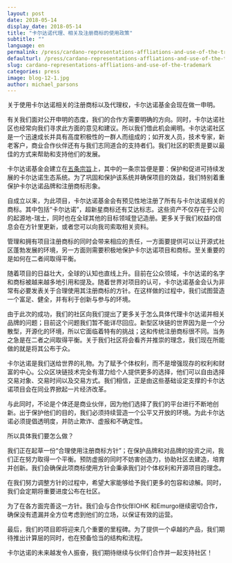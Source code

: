```yaml
---
layout: post
date: 2018-05-14
display_date: 2018-05-14
title: "卡尔达诺代理、相关及注册商标的使用政策"
subtitle: ""
language: en
permalink: /press/cardano-representations-affliations-and-use-of-the-trademark/
defaulturl: /press/cardano-representations-affliations-and-use-of-the-trademark/
slug: cardano-representations-affliations-and-use-of-the-trademark
categories: press
image: blog-12-1.jpg
author: michael_parsons
---
```


关于使用卡尔达诺相关的注册商标以及代理权，卡尔达诺基金会现在做一申明。<!--break-->

有关我们面对公开申明的态度，我们的合作方需要明确的方向。同时，卡尔达诺社区也经常向我们寻求此方面的意见和建议。所以我们借此机会阐明。卡尔达诺社区是一个迅速成长并具有高度积极性的一群人而组成的；如开发人员，技术专家，新老客户，商业合作伙伴还有与我们志同道合的支持者们。我们社区的职责是要以最佳的方式来帮助和支持他们的发展。

卡尔达诺基金会建立在[五条宗旨](https://cardanofoundation.org/cn/foundation/)上，其中的一条宗旨便是要：保护和促进可持续发展的卡尔达诺生态系统。为了巩固和保护该系统并确保项目的效益，我们特别着重保护卡尔达诺品牌和注册商标形象。

自成立以来，为此项目，卡尔达诺基金会有预见性地注册了所有与卡尔达诺相关的商标。其中包括“卡尔达诺”，超新星商标还有艾达标志。这些资产不仅存在于公司的起源地-瑞士，同时也在全球其他的目标领域登记造册。更多关于我们权益的信息会在方针里更新，或者您可以向我司索取相关资料。

管理和拥有项目注册商标的同时会带来相应的责任，一方面要提供可以让开源式社区蓬勃发展的环境，另一方面则需要积极地保护卡尔达诺项目和商标。至关重要的是如何在二者间取得平衡。

随着项目的日益壮大，全球的认知也直线上升。目前在公众领域，卡尔达诺的名字和商标被越来越多地引用和提及。随着世界对项目的认可，卡尔达诺基金会认为非常有必要发表关于合理使用其注册商标的方针。在这样做的过程中，我们试图营造一个富足、健全，并有利于创新与参与的环境。

由于此次的成功，我们的社区向我们提出了更多关于怎么具体代理卡尔达诺并相关品牌的问题；目前这个问题我们暂不能详尽回应。新型区块链的世界因为是一个分散型，开源化的环境，所以它面临着特有的挑战；这和传统注册商标很不同。当务之急是在二者之间取得平衡。关于我们社区将会看齐并推崇的理念，我们现在所能做的就是将其公布于众。

卡尔达诺是我们送给世界的礼物。为了赋予个体权利，而不是增强现存的权利和财富的中心。公众区块链技术完全有潜力给个人提供更多的选择，他们可以自由选择交易对象、交易时间以及交易方式。我们相信，正是由这些基础设定支撑的卡尔达诺项目会在同业界掀起一片经济改革。

与此同时，不论是个体还是商业伙伴，因为他们选择了我们的平台进行不断地创新。出于保护他们的目的，我们必须持续营造一个公平又开放的环境。为此卡尔达诺必须提倡透明度，并防止欺诈、虚报和不确定性。

所以具体我们要怎么做？

我们正在起草一份“合理使用注册商标方针”；在保护品牌和对品牌的投资之间，我们正在努力取得一个平衡。预防虚报的同时不妨害创造力，协助社区去建造，培育并创新。我们会确保此项商标使用方针会秉承我们对个体权利和开源项目的理念。

在我们努力调整方针的过程中，希望大家能够给予我们更多的包容和谅解。同时，我们会定期将重要进度公布在社区。

为了在各方面完善这一方针。我们会与合作伙伴IOHK 和Emurgo继续密切合作，确保没有遗漏并全方位考虑到他们的立场，以保证有效的运营。

最后，我们的项目即将迎来几个重要的里程碑。为了提供一个卓越的产品，我们期待推出计算层的同时，也在预备恰当的结构和流程。

卡尔达诺的未来越发令人振奋，我们期待继续与伙伴们合作并一起支持社区！